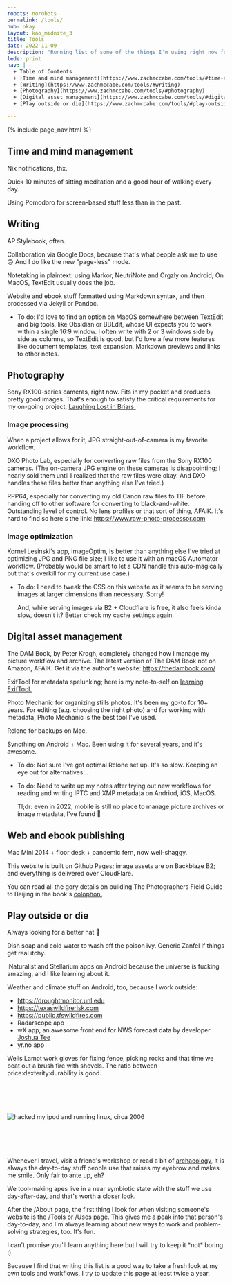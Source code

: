 ```yaml
---
robots: norobots
permalink: /tools/
hub: okay
layout: kao_midnite_3
title: Tools
date: 2022-11-09
description: "Running list of some of the things I'm using right now for work and life. Noting a few techniques I use, and a few problems I'm looking to solve, too."
lede: print
nav: |  
  + Table of Contents
  + [Time and mind management](https://www.zachmccabe.com/tools/#time-and-mind-management) 
  + [Writing](https://www.zachmccabe.com/tools/#writing)
  + [Photography](https://www.zachmccabe.com/tools/#photography)
  + [Digital asset management](https://www.zachmccabe.com/tools/#digital-asset-management)
  + [Play outside or die](https://www.zachmccabe.com/tools/#play-outside-or-die)

---
```




{% include page_nav.html %}



## Time and mind management

Nix notifications, thx.

Quick 10 minutes of sitting meditation and a good hour of walking every day.

Using Pomodoro for screen-based stuff less than in the past.




## Writing

AP Stylebook, often.

Collaboration via Google Docs, because that's what people ask me to use 🙃 And I do like the new "page-less" mode.

Notetaking in plaintext: using Markor, NeutriNote and Orgzly on Android; On MacOS, TextEdit usually does the job.

Website and ebook stuff formatted using Markdown syntax, and then processed via Jekyll or Pandoc.

- To do: I'd love to find an option on MacOS somewhere between TextEdit and big tools, like Obsidian or BBEdit, whose UI expects you to work within a single 16:9 window. I often write with 2 or 3 windows side by side as columns, so TextEdit is good, but I'd love a few more features like document templates, text expansion, Markdown previews and links to other notes.




## Photography

Sony RX100-series cameras, right now. Fits in my pocket and produces pretty good images. That's enough to satisfy the critical requirements for my on-going project, [Laughing Lost in Briars.]

[Laughing Lost in Briars.]: https://www.zachmccabe.com/briars/#publishing-workflow




### Image processing

When a project allows for it, JPG straight-out-of-camera is my favorite workflow.

DXO Photo Lab, especially for converting raw files from the Sony RX100 cameras. (The on-camera JPG engine on these cameras is disappointing; I nearly sold them until I realized that the raw files were okay. And DXO handles these files better than anything else I've tried.)

RPP64, especially for converting my old Canon raw files to TIF before handing off to other software for converting to black-and-white. Outstanding level of control. No lens profiles or that sort of thing, AFAIK. It's hard to find so here's the link: <https://www.raw-photo-processor.com>




### Image optimization

Kornel Lesinski's app, imageOptim, is better than anything else I've tried at optimizing JPG and PNG file size; I like to use it with an macOS Automator workflow. (Probably would be smart to let a CDN handle this auto-magically but that's overkill for my current use case.)

- To do: I need to tweak the CSS on this website as it seems to be serving images at larger dimensions than necessary. Sorry!

  And, while serving images via B2 + Cloudflare is free, it also feels kinda slow, doesn't it? Better check my cache settings again.



## Digital asset management

The DAM Book, by Peter Krogh, completely changed how I manage my picture workflow and archive. The latest version of The DAM Book not on Amazon, AFAIK. Get it via the author's website: <https://thedambook.com/>

ExifTool for metadata spelunking; here is my note-to-self on [learning ExifTool.]

Photo Mechanic for organizing stills photos. It's been my go-to for 10+ years. For editing (e.g. choosing the right photo) and for working with metadata, Photo Mechanic is the best tool I've used.

Rclone for backups on Mac.

Syncthing on Android + Mac. Been using it for several years, and it's awesome.

- To do: Not sure I've got optimal Rclone set up. It's so slow. Keeping an eye out for alternatives…
- To do: Need to write up my notes after trying out new workflows for reading and writing IPTC and XMP metadata on Andriod, iOS, MacOS.

  Tl;dr: even in 2022, mobile is still no place to manage picture archives or image metadata, I've found 🎲

[learning ExifTool.]: https://www.zachmccabe.com/tools/exiftool-notes




## Web and ebook publishing

Mac Mini 2014 + floor desk + pandemic fern, now well-shaggy.

This website is built on Github Pages; image assets are on Backblaze B2; and everything is delivered over CloudFlare.

You can read all the gory details on building The Photographers Field Guide to Beijing in the book's [colophon.]

[colophon.]: https://www.zachmccabe.com/beijing/bts/colophon




## Play outside or die

Always looking for a better hat 🤠

Dish soap and cold water to wash off the poison ivy. Generic Zanfel if things get real itchy.

iNaturalist and Stellarium apps on Android because the universe is fucking amazing, and I like learning about it.

Weather and climate stuff on Android, too, because I work outside:

+ https://droughtmonitor.unl.edu
+ https://texaswildfirerisk.com
+ https://public.tfswildfires.com
+ Radarscope app
+ wX app, an awesome front end for NWS forecast data by developer [Joshua Tee] 
+ yr.no app

Wells Lamot work gloves for fixing fence, picking rocks and that time we beat out a brush fire with shovels. The ratio between price:dexterity:durability is good.

[Joshua Tee]: https://gitlab.com/joshua.tee/wx/-/blob/master/doc/ChangeLog_User.md



<img src="https://www.zachmccabe.com/assets/viz/ipod-linux-300.gif" alt="hacked my ipod and running linux, circa 2006" style="padding:5em 0;" />



Whenever I travel, visit a friend's workshop or read a bit of [archaeology,] it is always the day-to-day stuff people use that raises my eyebrow and makes me smile. Only fair to ante up, eh?

[archaeology,]: https://archive.org/details/StoneAgeEconomics_201611/page/n31

We tool-making apes live in a near symbiotic state with the stuff we use day-after-day, and that's worth a closer look.

After the /About page, the first thing I look for when visiting someone's website is the /Tools or /Uses page. This gives me a peak into that person's day-to-day, and I'm always learning about new ways to work and problem-solving strategies, too. It's fun.

I can't promise you'll learn anything here but I will try to keep it \*not\* boring :)

Because I find that writing this list is a good way to take a fresh look at my own tools and workflows, I try to update this page at least twice a year.
